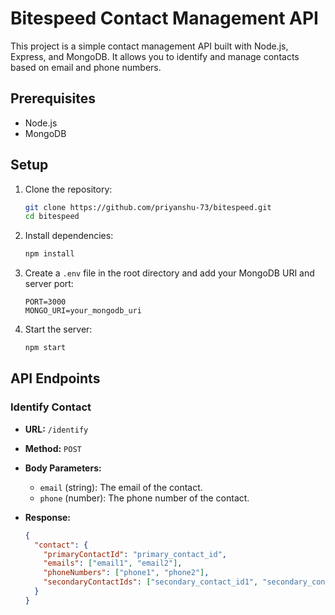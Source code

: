 # Bitespeed Contact Management API

This project is a simple contact management API built with Node.js, Express, and MongoDB. It allows you to identify and manage contacts based on email and phone numbers.

## Prerequisites

- Node.js
- MongoDB

## Setup

1. Clone the repository:

   ```bash
   git clone https://github.com/priyanshu-73/bitespeed.git
   cd bitespeed
   ```

2. Install dependencies:

   ```bash
   npm install
   ```

3. Create a `.env` file in the root directory and add your MongoDB URI and server port:

   ```properties
   PORT=3000
   MONGO_URI=your_mongodb_uri
   ```

4. Start the server:
   ```bash
   npm start
   ```

## API Endpoints

### Identify Contact

- **URL:** `/identify`
- **Method:** `POST`
- **Body Parameters:**

  - `email` (string): The email of the contact.
  - `phone` (number): The phone number of the contact.

- **Response:**
  ```json
  {
    "contact": {
      "primaryContactId": "primary_contact_id",
      "emails": ["email1", "email2"],
      "phoneNumbers": ["phone1", "phone2"],
      "secondaryContactIds": ["secondary_contact_id1", "secondary_contact_id2"]
    }
  }
  ```
